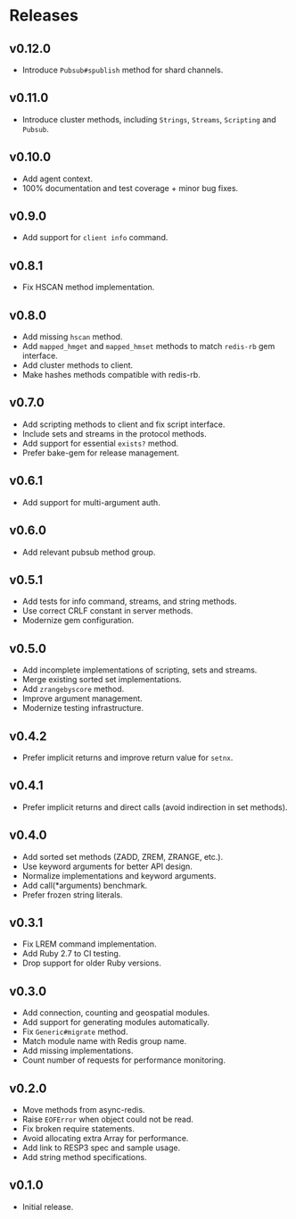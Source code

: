 # Releases

## v0.12.0

  - Introduce `Pubsub#spublish` method for shard channels.

## v0.11.0

  - Introduce cluster methods, including `Strings`, `Streams`, `Scripting` and `Pubsub`.

## v0.10.0

  - Add agent context.
  - 100% documentation and test coverage + minor bug fixes.

## v0.9.0

  - Add support for `client info` command.

## v0.8.1

  - Fix HSCAN method implementation.

## v0.8.0

  - Add missing `hscan` method.
  - Add `mapped_hmget` and `mapped_hmset` methods to match `redis-rb` gem interface.
  - Add cluster methods to client.
  - Make hashes methods compatible with redis-rb.

## v0.7.0

  - Add scripting methods to client and fix script interface.
  - Include sets and streams in the protocol methods.
  - Add support for essential `exists?` method.
  - Prefer bake-gem for release management.

## v0.6.1

  - Add support for multi-argument auth.

## v0.6.0

  - Add relevant pubsub method group.

## v0.5.1

  - Add tests for info command, streams, and string methods.
  - Use correct CRLF constant in server methods.
  - Modernize gem configuration.

## v0.5.0

  - Add incomplete implementations of scripting, sets and streams.
  - Merge existing sorted set implementations.
  - Add `zrangebyscore` method.
  - Improve argument management.
  - Modernize testing infrastructure.

## v0.4.2

  - Prefer implicit returns and improve return value for `setnx`.

## v0.4.1

  - Prefer implicit returns and direct calls (avoid indirection in set methods).

## v0.4.0

  - Add sorted set methods (ZADD, ZREM, ZRANGE, etc.).
  - Use keyword arguments for better API design.
  - Normalize implementations and keyword arguments.
  - Add call(\*arguments) benchmark.
  - Prefer frozen string literals.

## v0.3.1

  - Fix LREM command implementation.
  - Add Ruby 2.7 to CI testing.
  - Drop support for older Ruby versions.

## v0.3.0

  - Add connection, counting and geospatial modules.
  - Add support for generating modules automatically.
  - Fix `Generic#migrate` method.
  - Match module name with Redis group name.
  - Add missing implementations.
  - Count number of requests for performance monitoring.

## v0.2.0

  - Move methods from async-redis.
  - Raise `EOFError` when object could not be read.
  - Fix broken require statements.
  - Avoid allocating extra Array for performance.
  - Add link to RESP3 spec and sample usage.
  - Add string method specifications.

## v0.1.0

  - Initial release.
